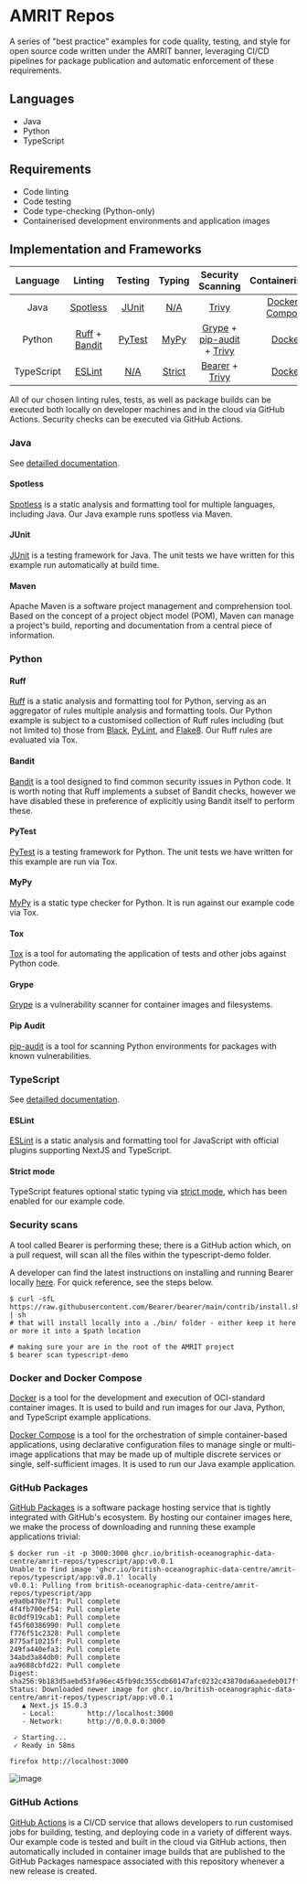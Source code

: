 # AMRIT Repos

A series of "best practice" examples for code quality, testing, and style for open source code written under the AMRIT banner, leveraging CI/CD pipelines for package publication and automatic enforcement of these requirements.

## Languages

- Java
- Python
- TypeScript

## Requirements

- Code linting
- Code testing
- Code type-checking (Python-only)
- Containerised development environments and application images

## Implementation and Frameworks

| Language | Linting | Testing | Typing | Security Scanning | Containerisation | Images | CI/CD |
| :------: | :-----: | :-----: | :----: | :---------------: | :--------------: | :----: | :---: |
| Java | [Spotless](https://github.com/search?q=repo%3ABritish-Oceanographic-Data-Centre%2Famrit-repos%20%3CgroupId%3Ecom.diffplug.spotless%3C%2FgroupId%3E&type=code) | [JUnit](https://github.com/British-Oceanographic-Data-Centre/amrit-repos/tree/main/java-demo/src/test) | [N/A](## "Java is a statically typed language.") | [Trivy](https://trivy.dev/v0.57/) | [Docker](https://github.com/British-Oceanographic-Data-Centre/amrit-repos/blob/main/java-demo/Dockerfile) + [Compose](https://github.com/British-Oceanographic-Data-Centre/amrit-repos/blob/main/java-demo/compose.yaml) | [GitHub Packages](https://github.com/British-Oceanographic-Data-Centre/amrit-repos/pkgs/container/amrit-repos%2Fjava%2Fapp) | [GitHub Actions](https://github.com/search?q=repo%3ABritish-Oceanographic-Data-Centre%2Famrit-repos+path%3A.github%2Fworkflows%2Fjava-*.yml+&type=code) |
| Python | [Ruff](https://github.com/search?q=repo%3ABritish-Oceanographic-Data-Centre%2Famrit-repos%20%5Btool.ruff%5D&type=code) + [Bandit](https://github.com/PyCQA/bandit) | [PyTest](https://github.com/British-Oceanographic-Data-Centre/amrit-repos/blob/main/example-python/tests/test_main.py) | [MyPy](https://github.com/search?q=repo%3ABritish-Oceanographic-Data-Centre%2Famrit-repos%20%5Btestenv%3Atype%5D&type=code) | [Grype](https://github.com/anchore/grype) + [pip-audit](https://pypi.org/project/pip-audit/) + [Trivy](https://trivy.dev/v0.57/) | [Docker](https://github.com/British-Oceanographic-Data-Centre/amrit-repos/blob/main/example-python/Dockerfile) | [GitHub Packages](https://github.com/British-Oceanographic-Data-Centre/amrit-repos/pkgs/container/amrit-repos%2Fpython%2Fapp) | [GitHub Actions](https://github.com/search?q=repo%3ABritish-Oceanographic-Data-Centre%2Famrit-repos+path%3A.github%2Fworkflows%2Fpython-*.yaml+&type=code) |
| TypeScript | [ESLint](https://github.com/British-Oceanographic-Data-Centre/amrit-repos/blob/main/typescript-demo/.eslintrc.json) | [N/A](## "In future, we expect to use front-end testing frameworks such as Cypress.") | [Strict](https://github.com/search?q=repo%3ABritish-Oceanographic-Data-Centre%2Famrit-repos+path%3Atypescript-demo%2Ftsconfig.json+%22strict%22%3A+&type=code) | [Bearer](https://docs.bearer.com/) + [Trivy](https://trivy.dev/v0.57/) | [Docker](https://github.com/British-Oceanographic-Data-Centre/amrit-repos/blob/main/typescript-demo/Dockerfile) | [GitHub Packages](https://github.com/British-Oceanographic-Data-Centre/amrit-repos/pkgs/container/amrit-repos%2Ftypescript%2Fapp) | [GitHub Actions](https://github.com/search?q=repo%3ABritish-Oceanographic-Data-Centre%2Famrit-repos+path%3A.github%2Fworkflows%2Fts-*.yml&type=code) |

All of our chosen linting rules, tests, as well as package builds can be executed both locally on developer machines and in the cloud via GitHub Actions. Security checks can be executed via GitHub Actions.

### Java

See [detailled documentation](./java-demo/README.md).

#### Spotless

[Spotless](https://github.com/diffplug/spotless) is a static analysis and formatting tool for multiple languages, including Java. Our Java example runs spotless via Maven.

#### JUnit

[JUnit](https://junit.org/) is a testing framework for Java. The unit tests we have written for this example run automatically at build time.

#### Maven

Apache Maven is a software project management and comprehension tool. Based on the concept of a project object model (POM), Maven can manage a project's build, reporting and documentation from a central piece of information.

### Python

#### Ruff

[Ruff](https://github.com/astral-sh/ruff) is a static analysis and formatting tool for Python, serving as an aggregator of rules multiple analysis and formatting tools. Our Python example is subject to a customised collection of Ruff rules including (but not limited to) those from [Black](https://black.readthedocs.io/en/stable/), [PyLint](https://pylint.readthedocs.io/en/latest/), and [Flake8](https://github.com/pycqa/flake8). Our Ruff rules are evaluated via Tox.

#### Bandit

[Bandit](https://github.com/PyCQA/bandit) is a tool designed to find common security issues in Python code. It is worth noting that Ruff implements a subset of Bandit checks, however we have disabled these in preference of explicitly using Bandit itself to perform these.

#### PyTest

[PyTest](https://docs.pytest.org/en/stable/) is a testing framework for Python. The unit tests we have written for this example are run via Tox.

#### MyPy

[MyPy](https://github.com/python/mypy) is a static type checker for Python. It is run against our example code via Tox.

#### Tox

[Tox](https://tox.wiki/en/4.23.2/) is a tool for automating the application of tests and other jobs against Python code.

#### Grype

[Grype](https://github.com/anchore/grype) is a vulnerability scanner for container images and filesystems.

#### Pip Audit

[pip-audit](https://pypi.org/project/pip-audit/) is a tool for scanning Python environments for packages with known vulnerabilities.

### TypeScript

See [detailled documentation](./typescript-demo/README.md).

#### ESLint

[ESLint](https://eslint.org/) is a static analysis and formatting tool for JavaScript with official plugins supporting NextJS and TypeScript.

#### Strict mode

TypeScript features optional static typing via [strict mode](https://www.typescriptlang.org/tsconfig/#strict), which has been enabled for our example code.

### Security scans

A tool called Bearer is performing these; there is a GitHub action which, on a pull request, will scan all the files within the typescript-demo folder.

A developer can find the latest instructions on installing and running Bearer locally [here](https://docs.bearer.com/reference/installation/).
For quick reference, see the steps below.

```shell
$ curl -sfL https://raw.githubusercontent.com/Bearer/bearer/main/contrib/install.sh | sh
# that will install locally into a ./bin/ folder - either keep it here or more it into a $path location 
```

```shell
# making sure your are in the root of the AMRIT project
$ bearer scan typescript-demo
```

### Docker and Docker Compose

[Docker](https://www.docker.com/) is a tool for the development and execution of OCI-standard container images. It is used to build and run images for our Java, Python, and TypeScript example applications.

[Docker Compose](https://docs.docker.com/compose/) is a tool for the orchestration of simple container-based applications, using declarative configuration files to manage single or multi-image applications that may be made up of multiple discrete services or single, self-sufficient images. It is used to run our Java example application.

### GitHub Packages

[GitHub Packages](https://docs.github.com/en/packages/learn-github-packages/introduction-to-github-packages) is a software package hosting service that is tightly integrated with GitHub's ecosystem. By hosting our container images here, we make the process of downloading and running these example applications trivial:

```console
$ docker run -it -p 3000:3000 ghcr.io/british-oceanographic-data-centre/amrit-repos/typescript/app:v0.0.1
Unable to find image 'ghcr.io/british-oceanographic-data-centre/amrit-repos/typescript/app:v0.0.1' locally
v0.0.1: Pulling from british-oceanographic-data-centre/amrit-repos/typescript/app
e9a0b478e7f1: Pull complete 
4f4fb700ef54: Pull complete 
8c0df919cab1: Pull complete 
f45f60386990: Pull complete 
f776f51c2328: Pull complete 
8775af10215f: Pull complete 
249fa440efa3: Pull complete 
34abd3a84db0: Pull complete 
aa9688cbfd22: Pull complete 
Digest: sha256:9b183d5aebd53fa96ec45fb9dc355cdb60147afc0232c43870da6aaedeb017ff
Status: Downloaded newer image for ghcr.io/british-oceanographic-data-centre/amrit-repos/typescript/app:v0.0.1
   ▲ Next.js 15.0.3
   - Local:        http://localhost:3000
   - Network:      http://0.0.0.0:3000

 ✓ Starting...
 ✓ Ready in 58ms
```

```console
firefox http://localhost:3000
```

![image](https://github.com/user-attachments/assets/87cdc725-f981-400b-ad86-e8351fb2af2d)

### GitHub Actions

[GitHub Actions](https://github.com/features/actions) is a CI/CD service that allows developers to run customised jobs for building, testing, and deploying code in a variety of different ways. Our example code is tested and built in the cloud via GitHub actions, then automatically included in container image builds that are published to the GitHub Packages namespace associated with this repository whenever a new release is created.
